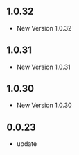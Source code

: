 ## 1.0.32

- New Version 1.0.32


## 1.0.31

- New Version 1.0.31


## 1.0.30

- New Version 1.0.30


## 0.0.23

- update
